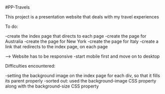 #PP-Travels

This project is a presentation website that deals with my travel experiences 

To do:

-create the index page that directs to each page
-create the page for Australia
-create the page for New York
-create the page for Italy
-create a link that redirects to the index page, on each page

--> Website has to be responsive 
    -start mobile first and move on to desktop


Difficulties encountered:

-setting the background image on the index page for each div, so that it fills its parent properly
    -sorted out: used the background-image CSS property along with the background-size CSS property
